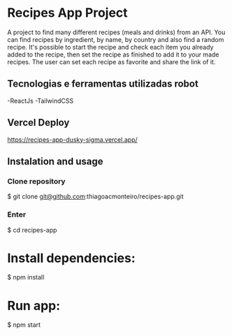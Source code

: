 # Recipes App Project

A project to find many different recipes (meals and drinks) from an API. You can find recipes by ingredient, by name, by country and also find a random recipe. It's possible to start the recipe and check each item you already added to the recipe, then set the recipe as finished to add it to your made recipes. The user can set each recipe as favorite and share the link of it.

## Tecnologias e ferramentas utilizadas robot
-ReactJs
-TailwindCSS


## Vercel Deploy
https://recipes-app-dusky-sigma.vercel.app/

## Instalation and usage
### Clone repository
$ git clone git@github.com:thiagoacmonteiro/recipes-app.git

### Enter
$ cd recipes-app

# Install dependencies:
$ npm install

# Run app:
$ npm start
